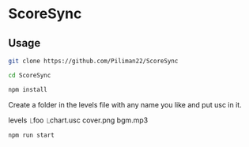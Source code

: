 # ScoreSync
## Usage
```bash
git clone https://github.com/Piliman22/ScoreSync
```
```bash
cd ScoreSync
```
```bash
npm install
```
Create a folder in the levels file with any name you like and put usc in it.

levels
⎿foo
   ⎿chart.usc
     cover.png
     bgm.mp3

```bash
npm run start
```

